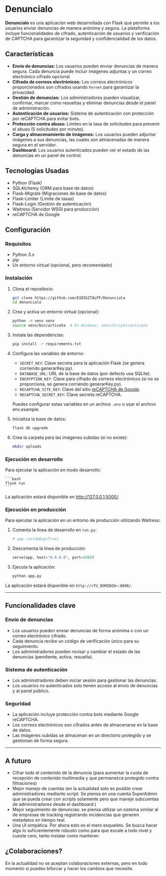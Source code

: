 # Denuncialo

**Denuncialo** es una aplicación web desarrollada con Flask que permite a los usuarios enviar denuncias de manera anónima y segura. La plataforma incluye funcionalidades de cifrado, autenticación de usuarios y verificación de CAPTCHA para garantizar la seguridad y confidencialidad de los datos.

## Características

- **Envío de denuncias:** Los usuarios pueden enviar denuncias de manera segura. Cada denuncia puede incluir imágenes adjuntas y un correo electrónico cifrado opcional.
- **Cifrado de correos electrónicos:** Los correos electrónicos proporcionados son cifrados usando `Fernet` para garantizar la privacidad.
- **Gestión de denuncias:** Los administradores pueden visualizar, confirmar, marcar como resueltas y eliminar denuncias desde el panel de administración.
- **Autenticación de usuarios:** Sistema de autenticación con protección por reCAPTCHA para evitar bots.
- **Protección contra abuso:** Límites en la tasa de solicitudes para prevenir el abuso (5 solicitudes por minuto).
- **Carga y almacenamiento de imágenes:** Los usuarios pueden adjuntar imágenes a sus denuncias, las cuales son almacenadas de manera segura en el servidor.
- **Dashboard:** Los usuarios autenticados pueden ver el estado de las denuncias en un panel de control.

## Tecnologías Usadas

- Python (Flask)
- SQLAlchemy (ORM para base de datos)
- Flask-Migrate (Migraciones de base de datos)
- Flask-Limiter (Límite de tasas)
- Flask-Login (Gestión de autenticación)
- Waitress (Servidor WSGI para producción)
- reCAPTCHA de Google

## Configuración

### Requisitos

- Python 3.x
- pip
- Un entorno virtual (opcional, pero recomendado)

### Instalación

1. Clona el repositorio:
    ```bash
    git clone https://github.com/E1DIGITALPF/Denuncialo
    cd denuncialo
    ```

2. Crea y activa un entorno virtual (opcional):
    ```bash
    python -m venv venv
    source venv/bin/activate  # En Windows: venv\Scripts\activate
    ```

3. Instala las dependencias:
    ```bash
    pip install -r requirements.txt
    ```

4. Configura las variables de entorno:
    - `SECRET_KEY`: Clave secreta para la aplicación Flask (se genera corriendo generarKey.py).
    - `DATABASE_URL`: URL de la base de datos (por defecto usa SQLite).
    - `ENCRYPTION_KEY`: Clave para cifrado de correos electrónicos (si no se proporciona, se genera corriendo generarKey.py).
    - `RECAPTCHA_SITE_KEY`: Clave del sitio [reCAPTCHA de Google](https://www.google.com/recaptcha/).
    - `RECAPTCHA_SECRET_KEY`: Clave secreta reCAPTCHA.

    Puedes configurar estas variables en un archivo `.env` o usar el archivo env.example.

5. Inicializa la base de datos:
    ```bash
    flask db upgrade
    ```

6. Crea la carpeta para las imágenes subidas (si no existe):
    ```bash
    mkdir uploads
    ```

### Ejecución en desarrollo

Para ejecutar la aplicación en modo desarrollo:

    ```bash
    flask run
    ```
La aplicación estará disponible en http://127.0.0.1:5000/.

### Ejecución en producción

Para ejecutar la aplicación en un entorno de producción utilizando Waitress:

1. Comenta la línea de desarrollo en `run.py`:

    ```python
    # app.run(debug=True)
    ```

2. Descomenta la línea de producción:

    ```python
    serve(app, host="0.0.0.0", port=8080)
    ```

3. Ejecuta la aplicación:

    ```bash
    python app.py
    ```

La aplicación estará disponible en `http://<TU_DOMINIO>:8080/`.

---

## Funcionalidades clave

### Envío de denuncias

- Los usuarios pueden enviar denuncias de forma anónima o con un correo electrónico cifrado.
- Cada denuncia recibe un código de verificación único para su seguimiento.
- Los administradores pueden revisar y cambiar el estado de las denuncias (pendiente, activa, resuelta).

### Sistema de autenticación

- Los administradores deben iniciar sesión para gestionar las denuncias.
- Los usuarios no autenticados solo tienen acceso al envío de denuncias y al panel público.

### Seguridad

- La aplicación incluye protección contra bots mediante Google reCAPTCHA.
- Los correos electrónicos son cifrados antes de almacenarse en la base de datos.
- Las imágenes subidas se almacenan en un directorio protegido y se gestionan de forma segura.

---

## A futuro

- Cifrar todo el contenido de la denuncia (para aumentar la cuota de recepción de contenido multimedia y que permanezca protegido contra filtraciones)
- Mejor manejo de cuentas (en la actualidad solo es posible crear administradores mediante script. Se piensa en una cuenta SuperAdmin que se pueda crear con scripts solamente pero que maneje subcuentas de administradores desde el dashboard.)
- Mejor seguimiento de denuncias: se piensa utilizar un sistema similar al de empresas de tracking registrando incidencias que generen metadatos en tiempo real.
- Una UI simpática. Por ahora esto es el mero esqueleto. Se busca hacer algo lo suficientemente robusto como para que escale a todo nivel y cueste cero, tanto instalar como mantener.

## ¿Colaboraciones?

En la actualidad no se aceptan colaboraciones externas, pero en todo momento si puedes bifurcar y hacer los cambios que necesite.